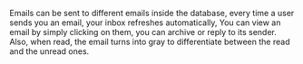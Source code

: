 Emails can be sent to different emails inside the database, every time a user sends you an email, your inbox refreshes automatically, You can view an email by simply clicking on them, you can archive or reply to its sender. Also, when read, the email turns into gray to differentiate between the read and the unread ones.
